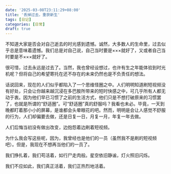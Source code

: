 ```yaml
---
date: '2025-03-08T23:11:29+08:00'
title: '丢掉过去，重获新生'
tags: [日记]
categories: [日常]
draft: true
---
```


不知道大家是否会对自己逝去的时光感到遗憾。诚然，大多数人的生命里，过去似乎总是意味着遗憾。我们总是对自己说，自己当时要是×××就好了，又或者自己当时要是不×××就好了。

很可惜，过去永远是过去了。当然，我也曾经设想过，也许有生之年能体验到时光机呢？但将自己的希望寄托在还不存在的未来仍然也是不负责任的想法。

话说回来，现在的人们似乎都陷入了一个思维怪圈之中。人们明明知道刷短视频没有好处，只会让你越来越沉浸在多巴胺所带来的短时快感之中，可几乎所有人都无动于衷。因为他们早已习惯了之前的生活方式，他们只是不想打破原来的习惯罢了，也就是所谓的“舒适圈”。可“舒适圈”真的舒服吗？我看也未必。毕竟，一天到晚都盯着那小小的屏幕，是谁都会头晕眼花的吧。然而，明明是会让人感觉不舒服的行为，人们却偏要去做，还是日复一日，月复一月，年复一年去做。

人们后悔当初没有做出改变，边抱怨着边刷着短视频。

为什么我会写这些呢，因为，我曾经也是他们的一员（虽然我不是刷的短视频吧）。但是，我现在不想再当他们的一员了。

我们挣扎着，我们苟活着，如行尸走肉般。星空依旧静谧，灯火照旧闪烁。

我们不应如此，我们真正活着，我们正热烈地活着。

